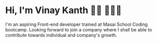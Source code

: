 # Hi, I'm Vinay Kanth 👋🏾 👩🏾‍💻

I'm an aspiring Front-end developer trained at Masai School Coding bootcamp. Looking forward to join a company where I shall be able to contribute towards individual and company's growth. 
<!--
**vinaykanth-edu/vinaykanth-edu** is a ✨ _special_ ✨ repository because its `README.md` (this file) appears on your GitHub profile.

Here are some ideas to get you started:

- 🔭 I’m currently working on ...
- 🌱 I’m currently learning ...
- 👯 I’m looking to collaborate on ...
- 🤔 I’m looking for help with ...
- 💬 Ask me about ...
- 📫 How to reach me: ...
- 😄 Pronouns: ...
- ⚡ Fun fact: ...
-->
